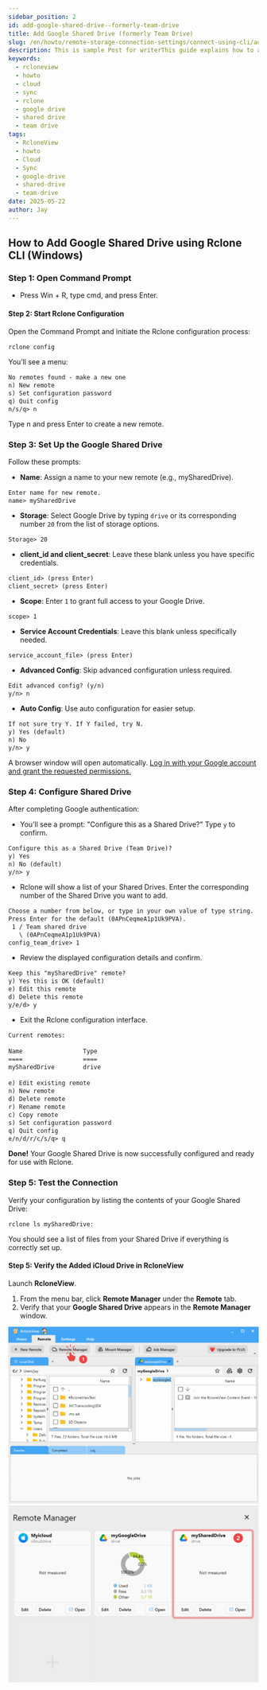 ```yaml
---
sidebar_position: 2
id: add-google-shared-drive--formerly-team-drive
title: Add Google Shared Drive (formerly Team Drive)
slug: /en/howto/remote-storage-connection-settings/connect-using-cli/add-google-shared-drive--formerly-team-drive
description: This is sample Post for writerThis guide explains how to add Google Shared Drive(formerly Team Drive) as a remote using CLI commands.
keywords:
  - rcloneview
  - howto
  - cloud
  - sync
  - rclone
  - google drive
  - shared drive
  - team drive
tags:
  - RcloneView
  - howto
  - Cloud
  - Sync
  - google-drive
  - shared-drive
  - team-drive
date: 2025-05-22
author: Jay
---
```

## How to Add Google Shared Drive using Rclone CLI (Windows)

### Step 1: Open Command Prompt
  
- Press Win + R, type cmd, and press Enter.  

#### Step 2: Start Rclone Configuration

Open the Command Prompt and initiate the Rclone configuration process:

```windows
rclone config
```

You’ll see a menu:

```
No remotes found - make a new one
n) New remote
s) Set configuration password
q) Quit config
n/s/q> n
```

Type n and press Enter to create a new remote.

### Step 3: Set Up the Google Shared Drive

Follow these prompts:

- **Name**: Assign a name to your new remote (e.g., mySharedDrive).

```windows
Enter name for new remote.
name> mySharedDrive
```

- **Storage**: Select Google Drive by typing `drive` or its corresponding number `20` from the list of storage options.

```
Storage> 20
```

- **client_id and client_secret**: Leave these blank unless you have specific credentials.

```
client_id> (press Enter)
client_secret> (press Enter)
```

- **Scope**: Enter `1` to grant full access to your Google Drive.

```
scope> 1
```

- **Service Account Credentials**: Leave this blank unless specifically needed.
```
service_account_file> (press Enter)
```

- **Advanced Config**: Skip advanced configuration unless required.

```
Edit advanced config? (y/n)
y/n> n
```

- **Auto Config**: Use auto configuration for easier setup.

```
If not sure try Y. If Y failed, try N.
y) Yes (default)
n) No
y/n> y
```

A browser window will open automatically. [Log in with your Google account and grant the requested permissions.](../../Quick%20Start%20Guide.md#Connecting%20Your%20Remote%20Storage%20(SSO%20Single%20Sign-On))

### Step 4: Configure Shared Drive

After completing Google authentication:

- You’ll see a prompt: "Configure this as a Shared Drive?" Type `y` to confirm.

```
Configure this as a Shared Drive (Team Drive)?
y) Yes
n) No (default)
y/n> y
```

- Rclone will show a list of your Shared Drives. Enter the corresponding number of the Shared Drive you want to add.

```
Choose a number from below, or type in your own value of type string.
Press Enter for the default (0APnCeqmeA1p1Uk9PVA).
 1 / Team shared drive
   \ (0APnCeqmeA1p1Uk9PVA)
config_team_drive> 1
```

- Review the displayed configuration details and confirm.

```
Keep this "mySharedDrive" remote?
y) Yes this is OK (default)
e) Edit this remote
d) Delete this remote
y/e/d> y
```

- Exit the Rclone configuration interface.

```
Current remotes:

Name                 Type
====                 ====
mySharedDrive        drive

e) Edit existing remote
n) New remote
d) Delete remote
r) Rename remote
c) Copy remote
s) Set configuration password
q) Quit config
e/n/d/r/c/s/q> q
```

**Done!** Your Google Shared Drive is now successfully configured and ready for use with Rclone.

### Step 5: Test the Connection

Verify your configuration by listing the contents of your Google Shared Drive:

```
rclone ls mySharedDrive:
```

You should see a list of files from your Shared Drive if everything is correctly set up.

#### Step 5: Verify the Added iCloud Drive in RcloneView

Launch **RcloneView**.

1. From the menu bar, click **Remote Manager** under the **Remote** tab.
2. Verify that your **Google Shared Drive** appears in the **Remote Manager** window.

<div class="img-grid-2">
<img src="/support/images/en/howto/Remote Storage Connection Settings/Connect using CLI/add-icloud-verify-step1.png" alt="add icloud drive verify step1" class="img-medium img-center" />
<img src="/support/images/en/howto/Remote Storage Connection Settings/Connect using CLI/add-google-shared-drive.png" alt="add google shared drive - team drive" class="img-medium img-center" />
</div>
